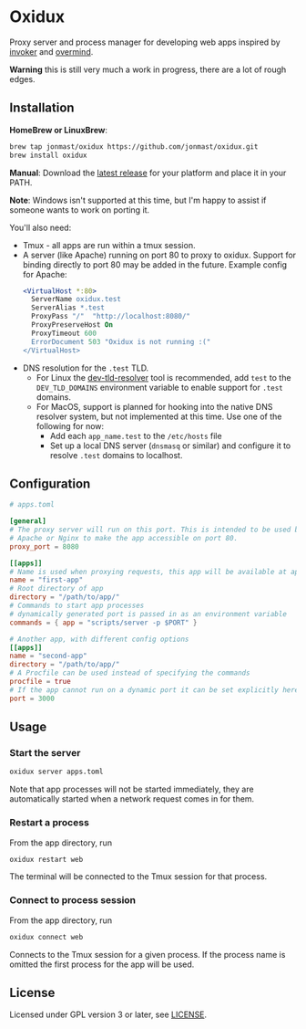 Oxidux
======

Proxy server and process manager for developing web apps inspired by
[invoker](http://invoker.codemancers.com/) and
[overmind](https://github.com/DarthSim/overmind).


**Warning** this is still very much a work in progress, there are a lot of rough
edges.

## Installation

**HomeBrew or LinuxBrew**:
```sh
brew tap jonmast/oxidux https://github.com/jonmast/oxidux.git
brew install oxidux
```

**Manual**: Download the [latest
release](https://github.com/jonmast/oxidux/releases/latest) for your platform
and place it in your PATH.

**Note**: Windows isn't supported at this time, but I'm happy to assist if
someone wants to work on porting it.

You'll also need:
- Tmux - all apps are run within a tmux session.
- A server (like Apache) running on port 80 to proxy to oxidux. Support for
  binding directly to port 80 may be added in the future.
  Example config for Apache:
  ```apache
  <VirtualHost *:80>
    ServerName oxidux.test
    ServerAlias *.test
    ProxyPass "/"  "http://localhost:8080/"
    ProxyPreserveHost On
    ProxyTimeout 600
    ErrorDocument 503 "Oxidux is not running :("
  </VirtualHost>
  ```
- DNS resolution for the `.test` TLD.
  - For Linux the [dev-tld-resolver](https://github.com/puma/dev-tld-resolver)
    tool is recommended, add `test` to the `DEV_TLD_DOMAINS` environment
    variable to enable support for `.test` domains.
  - For MacOS, support is planned for hooking into the native DNS resolver
    system, but not implemented at this time. Use one of the following for now:
    - Add each `app_name.test` to the `/etc/hosts` file
    - Set up a local DNS server (`dnsmasq` or similar) and configure it to
      resolve `.test` domains to localhost.

## Configuration
```toml
# apps.toml

[general]
# The proxy server will run on this port. This is intended to be used behind
# Apache or Nginx to make the app accessible on port 80.
proxy_port = 8080

[[apps]]
# Name is used when proxying requests, this app will be available at app.test
name = "first-app"
# Root directory of app
directory = "/path/to/app/"
# Commands to start app processes
# dynamically generated port is passed in as an environment variable
commands = { app = "scripts/server -p $PORT" }

# Another app, with different config options
[[apps]]
name = "second-app"
directory = "/path/to/app/"
# A Procfile can be used instead of specifying the commands
procfile = true
# If the app cannot run on a dynamic port it can be set explicitly here
port = 3000
```

## Usage

### Start the server
```bash
oxidux server apps.toml
```

Note that app processes will not be started immediately, they are automatically
started when a network request comes in for them.

### Restart a process
From the app directory, run
```bash
oxidux restart web
```

The terminal will be connected to the Tmux session for that process.

### Connect to process session
From the app directory, run
```bash
oxidux connect web
```

Connects to the Tmux session for a given process. If the process name is omitted
the first process for the app will be used.

## License
Licensed under GPL version 3 or later, see [LICENSE](LICENSE.md).
